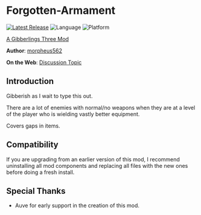# Forgotten-Armament

[![Latest Release](https://img.shields.io/github/v/release/gibberlings3/Forgotten-Armament?include_prereleases)](https://github.com/Gibberlings3/Forgotten-Armament/releases/latest)
![Language](https://img.shields.io/static/v1?label=language&message=english&color=informational)
![Platform](https://img.shields.io/static/v1?label=platform&message=windows%20%7C%20macos%20%7C%20linux&color=informational)

[A Gibberlings Three Mod](https://www.gibberlings3.net/)

**Author**: [morpheus562](https://www.gibberlings3.net/profile/11591-morpheus562/)

**On the Web**: [Discussion Topic](https://www.gibberlings3.net/forums/topic/33661-thieving-skills-for-bards/)

## Introduction

Gibberish as I wait to type this out. 

There are a lot of enemies with normal/no weapons when they are at a level of the player who is wielding vastly better equipment.

Covers gaps in items.

## Compatibility
If you are upgrading from an earlier version of this mod, I recommend uninstalling all mod components and replacing all files with the new ones before doing a fresh install.

## Special Thanks

- Auve for early support in the creation of this mod.
